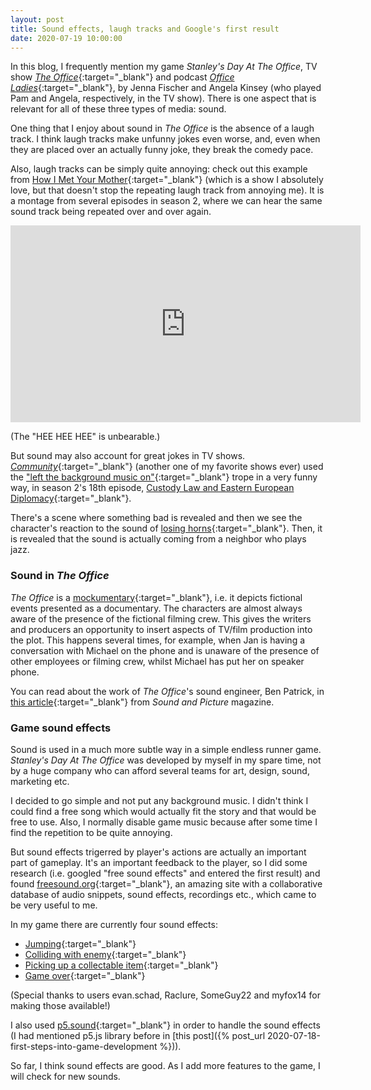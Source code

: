 ```yaml
---
layout: post
title: Sound effects, laugh tracks and Google's first result
date: 2020-07-19 10:00:00
---
```


In this blog, I frequently mention my game _Stanley's Day At The Office_, TV show [_The Office_](https://www.imdb.com/title/tt0386676/){:target="_blank"} and podcast [_Office Ladies_](https://officeladies.com/){:target="_blank"}, by Jenna Fischer and Angela Kinsey (who played Pam and Angela, respectively, in the TV show). There is one aspect that is relevant for all of these three types of media: sound.

One thing that I enjoy about sound in _The Office_ is the absence of a laugh track. I think laugh tracks make unfunny jokes even worse, and, even when they are placed over an actually funny joke, they break the comedy pace.

Also, laugh tracks can be simply quite annoying: check out this example from [How I Met Your Mother](https://www.imdb.com/title/tt0460649/){:target="_blank"} (which is a show I absolutely love, but that doesn't stop the repeating laugh track from annoying me). It is a montage from several episodes in season 2, where we can hear the same sound track being repeated over and over again.

<iframe width="560" height="315" src="https://www.youtube.com/embed/YguljAFU3Bc" frameborder="0" allow="accelerometer; autoplay; encrypted-media; gyroscope; picture-in-picture" class="blog-asset"></iframe>

(The "HEE HEE HEE" is unbearable.)

But sound may also account for great jokes in TV shows. [_Community_](https://www.imdb.com/title/tt1439629/){:target="_blank"} (another one of my favorite shows ever) used the ["left the background music on"](https://tvtropes.org/pmwiki/pmwiki.php/Main/LeftTheBackgroundMusicOn){:target="_blank"} trope in a very funny way, in season 2's 18th episode, [Custody Law and Eastern European Diplomacy](https://www.imdb.com/title/tt1640861/){:target="_blank"}.

There's a scene where something bad is revealed and then we see the character's reaction to the sound of [losing horns](https://www.youtube.com/watch?v=CQeezCdF4mk){:target="_blank"}. Then, it is revealed that the sound is actually coming from a neighbor who plays jazz.

### Sound in _The Office_

_The Office_ is a [mockumentary](https://en.wikipedia.org/wiki/Mockumentary){:target="_blank"}, i.e. it depicts fictional events presented as a documentary. The characters are almost always aware of the presence of the fictional filming crew. This gives the writers and producers an opportunity to insert aspects of TV/film production into the plot. This happens several times, for example, when Jan is having a conversation with Michael on the phone and is unaware of the presence of other employees or filming crew, whilst Michael has put her on speaker phone.

You can read about the work of _The Office_'s sound engineer, Ben Patrick, in [this article](https://soundandpicture.com/2010/12/the-office-sound-mixing-with-ben-patrick/){:target="_blank"} from _Sound and Picture_ magazine.

### Game sound effects

Sound is used in a much more subtle way in a simple endless runner game. _Stanley's Day At The Office_ was developed by myself in my spare time, not by a huge company who can afford several teams for art, design, sound, marketing etc.

I decided to go simple and not put any background music. I didn't think I could find a free song which would actually fit the story and that would be free to use. Also, I normally disable game music because after some time I find the repetition to be quite annoying.

But sound effects trigerred by player's actions are actually an important part of gameplay. It's an important feedback to the player, so I did some research (i.e. googled "free sound effects" and entered the first result) and found [freesound.org](https://freesound.org/){:target="_blank"}, an amazing site with a collaborative database of audio snippets, sound effects, recordings etc., which came to be very useful to me.

In my game there are currently four sound effects:

- [Jumping](https://freesound.org/people/evan.schad/sounds/518130/){:target="_blank"}
- [Colliding with enemy](https://freesound.org/people/Raclure/sounds/483598/){:target="_blank"}
- [Picking up a collectable item](https://freesound.org/people/SomeGuy22/sounds/431329/){:target="_blank"}
- [Game over](https://freesound.org/people/myfox14/sounds/382310/){:target="_blank"}

(Special thanks to users evan.schad, Raclure, SomeGuy22 and myfox14 for making those available!)

I also used [p5.sound](https://github.com/processing/p5.js-sound){:target="_blank"} in order to handle the sound effects (I had mentioned p5.js library before in [this post]({% post_url 2020-07-18-first-steps-into-game-development %})).

So far, I think sound effects are good. As I add more features to the game, I will check for new sounds.